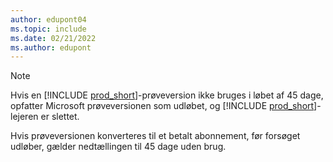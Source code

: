 ```yaml
---
author: edupont04
ms.topic: include
ms.date: 02/21/2022
ms.author: edupont
---
```

> [!NOTE]
> Hvis en [!INCLUDE [prod_short](prod_short.md)]-prøveversion ikke bruges i løbet af 45 dage, opfatter Microsoft prøveversionen som udløbet, og [!INCLUDE [prod_short](prod_short.md)]-lejeren er slettet.
>
> Hvis prøveversionen konverteres til et betalt abonnement, før forsøget udløber, gælder nedtællingen til 45 dage uden brug.
